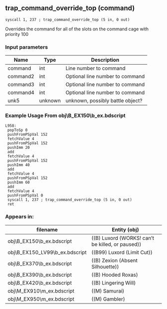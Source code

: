 ## trap_command_override_top (command)

`syscall 1, 237 ; trap_command_override_top (5 in, 0 out)`

Overrides the command for all of the slots on the command cage with priority 100

### Input parameters
| Name | Type | Description
|------|------|------------
| command   | int   | Line number to command
| command2   | int   | Optional line number to command
| command3   | int   | Optional line number to command
| command4   | int   | Optional line number to command
| unk5   | unknown   | unknown, possibly battle object?


### Example Usage From obj\B_EX150\b_ex.bdscript
```plaintext
L958:
 popToSp 0
 pushFromPSpVal 152
 fetchValue 4
 pushFromPSpVal 152
 pushImm 20
 add 
 fetchValue 4
 pushFromPSpVal 152
 pushImm 40
 add 
 fetchValue 4
 pushFromPSpVal 152
 pushImm 60
 add 
 fetchValue 4
 pushFromPSpVal 0
 syscall 1, 237 ; trap_command_override_top (5 in, 0 out)
 ret
```


### Appears in:
| filename | Entity (obj)
|----------|-------------
| obj\B_EX150\b_ex.bdscript       | ((B) Luxord (WORKS! can’t be killed, or paused))          
| obj\B_EX150_LV99\b_ex.bdscript       | ((B99) Luxord (Limit Cut))          
| obj\B_EX370\b_ex.bdscript       | ((B) Zexion (Absent Silhouette))          
| obj\B_EX390\b_ex.bdscript       | ((B) Hooded Roxas)          
| obj\B_EX420\b_ex.bdscript       | ((B) Lingering Will)          
| obj\M_EX910\m_ex.bdscript       | ((M) Samurai)          
| obj\M_EX950\m_ex.bdscript       | ((M) Gambler)          



